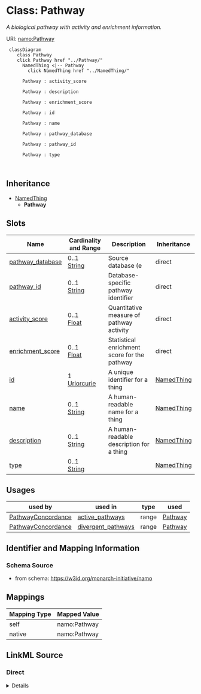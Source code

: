 

# Class: Pathway 


_A biological pathway with activity and enrichment information._





URI: [namo:Pathway](https://w3id.org/monarch-initiative/namo/Pathway)





```mermaid
 classDiagram
    class Pathway
    click Pathway href "../Pathway/"
      NamedThing <|-- Pathway
        click NamedThing href "../NamedThing/"
      
      Pathway : activity_score
        
      Pathway : description
        
      Pathway : enrichment_score
        
      Pathway : id
        
      Pathway : name
        
      Pathway : pathway_database
        
      Pathway : pathway_id
        
      Pathway : type
        
      
```





## Inheritance
* [NamedThing](NamedThing.md)
    * **Pathway**



## Slots

| Name | Cardinality and Range | Description | Inheritance |
| ---  | --- | --- | --- |
| [pathway_database](pathway_database.md) | 0..1 <br/> [String](String.md) | Source database (e | direct |
| [pathway_id](pathway_id.md) | 0..1 <br/> [String](String.md) | Database-specific pathway identifier | direct |
| [activity_score](activity_score.md) | 0..1 <br/> [Float](Float.md) | Quantitative measure of pathway activity | direct |
| [enrichment_score](enrichment_score.md) | 0..1 <br/> [Float](Float.md) | Statistical enrichment score for the pathway | direct |
| [id](id.md) | 1 <br/> [Uriorcurie](Uriorcurie.md) | A unique identifier for a thing | [NamedThing](NamedThing.md) |
| [name](name.md) | 0..1 <br/> [String](String.md) | A human-readable name for a thing | [NamedThing](NamedThing.md) |
| [description](description.md) | 0..1 <br/> [String](String.md) | A human-readable description for a thing | [NamedThing](NamedThing.md) |
| [type](type.md) | 0..1 <br/> [String](String.md) |  | [NamedThing](NamedThing.md) |





## Usages

| used by | used in | type | used |
| ---  | --- | --- | --- |
| [PathwayConcordance](PathwayConcordance.md) | [active_pathways](active_pathways.md) | range | [Pathway](Pathway.md) |
| [PathwayConcordance](PathwayConcordance.md) | [divergent_pathways](divergent_pathways.md) | range | [Pathway](Pathway.md) |







## Identifier and Mapping Information






### Schema Source


* from schema: https://w3id.org/monarch-initiative/namo




## Mappings

| Mapping Type | Mapped Value |
| ---  | ---  |
| self | namo:Pathway |
| native | namo:Pathway |






## LinkML Source

<!-- TODO: investigate https://stackoverflow.com/questions/37606292/how-to-create-tabbed-code-blocks-in-mkdocs-or-sphinx -->

### Direct

<details>
```yaml
name: Pathway
description: A biological pathway with activity and enrichment information.
from_schema: https://w3id.org/monarch-initiative/namo
is_a: NamedThing
attributes:
  pathway_database:
    name: pathway_database
    description: Source database (e.g., KEGG, Reactome, GO).
    from_schema: https://w3id.org/monarch-initiative/namo
    rank: 1000
    domain_of:
    - Pathway
  pathway_id:
    name: pathway_id
    description: Database-specific pathway identifier.
    from_schema: https://w3id.org/monarch-initiative/namo
    rank: 1000
    domain_of:
    - Pathway
  activity_score:
    name: activity_score
    description: Quantitative measure of pathway activity.
    from_schema: https://w3id.org/monarch-initiative/namo
    rank: 1000
    domain_of:
    - Pathway
    range: float
  enrichment_score:
    name: enrichment_score
    description: Statistical enrichment score for the pathway.
    from_schema: https://w3id.org/monarch-initiative/namo
    rank: 1000
    domain_of:
    - Pathway
    - EnrichmentStatistics
    range: float

```
</details>

### Induced

<details>
```yaml
name: Pathway
description: A biological pathway with activity and enrichment information.
from_schema: https://w3id.org/monarch-initiative/namo
is_a: NamedThing
attributes:
  pathway_database:
    name: pathway_database
    description: Source database (e.g., KEGG, Reactome, GO).
    from_schema: https://w3id.org/monarch-initiative/namo
    rank: 1000
    alias: pathway_database
    owner: Pathway
    domain_of:
    - Pathway
    range: string
  pathway_id:
    name: pathway_id
    description: Database-specific pathway identifier.
    from_schema: https://w3id.org/monarch-initiative/namo
    rank: 1000
    alias: pathway_id
    owner: Pathway
    domain_of:
    - Pathway
    range: string
  activity_score:
    name: activity_score
    description: Quantitative measure of pathway activity.
    from_schema: https://w3id.org/monarch-initiative/namo
    rank: 1000
    alias: activity_score
    owner: Pathway
    domain_of:
    - Pathway
    range: float
  enrichment_score:
    name: enrichment_score
    description: Statistical enrichment score for the pathway.
    from_schema: https://w3id.org/monarch-initiative/namo
    rank: 1000
    alias: enrichment_score
    owner: Pathway
    domain_of:
    - Pathway
    - EnrichmentStatistics
    range: float
  id:
    name: id
    description: A unique identifier for a thing
    from_schema: https://w3id.org/monarch-initiative/namo
    rank: 1000
    slot_uri: schema:identifier
    identifier: true
    alias: id
    owner: Pathway
    domain_of:
    - NamedThing
    - Reference
    range: uriorcurie
    required: true
  name:
    name: name
    description: A human-readable name for a thing
    from_schema: https://w3id.org/monarch-initiative/namo
    rank: 1000
    slot_uri: schema:name
    alias: name
    owner: Pathway
    domain_of:
    - NamedThing
    range: string
  description:
    name: description
    description: A human-readable description for a thing
    from_schema: https://w3id.org/monarch-initiative/namo
    rank: 1000
    slot_uri: schema:description
    alias: description
    owner: Pathway
    domain_of:
    - NamedThing
    range: string
  type:
    name: type
    from_schema: https://w3id.org/monarch-initiative/namo
    rank: 1000
    designates_type: true
    alias: type
    owner: Pathway
    domain_of:
    - NamedThing
    range: string

```
</details>
